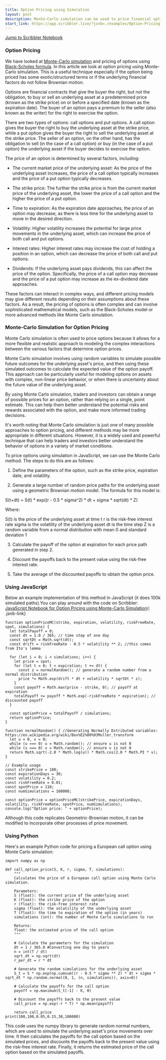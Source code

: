 ```yaml
---
title: Option Pricing using Simulation 
layout: post
description: Monte-Carlo simulation can be used to price financial options and the code can be implemented in any programming language including Python and JavaScript.
start_link: https://app.scribbler.live/?jsnb=./examples/Option-Pricing-MC.jsnb
---
```

[Jump to Scribbler Notebook](https://app.scribbler.live/?jsnb=./examples/Option-Pricing-MC.jsnb)
### Option Pricing

We have looked at [Monte-Carlo simulation](/2023/04/25/Scientific-Simulation-in-JavaScript.html) and pricing of options using [Black-Scholes formula](/2023/04/06/Option-Pricing-using-Black-Scholes-in-JavaScript.html). In this article we look at option pricing using Monte-Carlo simulation. This is a useful technique especially if the option being priced has some exotic/structured terms or if the underlying financial factors do not follow Brownian motion. 

Options are financial contracts that give the buyer the right, but not the obligation, to buy or sell an underlying asset at a predetermined price (known as the strike price) on or before a specified date (known as the expiration date). The buyer of an option pays a premium to the seller (also known as the writer) for the right to exercise the option.

There are two types of options: call options and put options. A call option gives the buyer the right to buy the underlying asset at the strike price, while a put option gives the buyer the right to sell the underlying asset at the strike price. The seller of an option, on the other hand, has the obligation to sell (in the case of a call option) or buy (in the case of a put option) the underlying asset if the buyer decides to exercise the option.

The price of an option is determined by several factors, including:

- The current market price of the underlying asset: As the price of the underlying asset increases, the price of a call option typically increases and the price of a put option typically decreases.

- The strike price: The further the strike price is from the current market price of the underlying asset, the lower the price of a call option and the higher the price of a put option.

- Time to expiration: As the expiration date approaches, the price of an option may decrease, as there is less time for the underlying asset to move in the desired direction.

- Volatility: Higher volatility increases the potential for large price movements in the underlying asset, which can increase the price of both call and put options.

- Interest rates: Higher interest rates may increase the cost of holding a position in an option, which can decrease the price of both call and put options.

- Dividends: If the underlying asset pays dividends, this can affect the price of the option. Specifically, the price of a call option may decrease and the price of a put option may increase as the ex-dividend date approaches.

These factors can interact in complex ways, and different pricing models may give different results depending on their assumptions about these factors. As a result, the pricing of options is often complex and can involve sophisticated mathematical models, such as the Black-Scholes model or more advanced methods like Monte Carlo simulation.

### Monte-Carlo Simulation for Option Pricing
Monte Carlo simulation is often used to price options because it allows for a more flexible and realistic approach to modeling the complex interactions between the various factors that determine option prices.

Monte Carlo simulation involves using random variables to simulate possible future outcomes for the underlying asset's price, and then using these simulated outcomes to calculate the expected value of the option payoff. This approach can be particularly useful for modeling options on assets with complex, non-linear price behavior, or when there is uncertainty about the future value of the underlying asset.

By using Monte Carlo simulation, traders and investors can obtain a range of possible prices for an option, rather than relying on a single, point estimate. This can help them better understand the potential risks and rewards associated with the option, and make more informed trading decisions.

It's worth noting that Monte Carlo simulation is just one of many possible approaches to option pricing, and different methods may be more appropriate in different situations. However, it is a widely used and powerful technique that can help traders and investors better understand the behavior of options in a variety of market conditions.


To price options using simulation in JavaScript, we can use the Monte Carlo method. The steps to do this are as follows:

1. Define the parameters of the option, such as the strike price, expiration date, and volatility.

2. Generate a large number of random price paths for the underlying asset using a geometric Brownian motion model. The formula for this model is:

S(t+dt) = S(t) * exp((r - 0.5 * sigma^2) * dt + sigma * sqrt(dt) * Z)

Where:

S(t) is the price of the underlying asset at time t
r is the risk-free interest rate
sigma is the volatility of the underlying asset
dt is the time step
Z is a random variable from a normal distribution with mean 0 and standard deviation 1

3. Calculate the payoff of the option at expiration for each price path generated in step 2.

4. Discount the payoffs back to the present value using the risk-free interest rate.

5. Take the average of the discounted payoffs to obtain the option price.

### Using JavaScript
Below an example implementation of this method in JavaScript (it does 100k simulated paths).You can play around with the code on Scribbler: [JavaScript Notebook for Option Pricing using Monte-Carlo Simulation](https://app.scribbler.live/?jsnb=./examples/Option-Pricing-MC.jsnb){: .jsnb-link} 

	function optionPriceMC(strike, expiration, volatility, riskFreeRate, spot, simulations) {
	  let totalPayoff = 0;
	  const dt = 1.0 / 365; // time step of one day
	  const sqrtDt = Math.sqrt(dt);
	  const drift = riskFreeRate - 0.5 * volatility ** 2; //this comes from Ito's lemma
	
	  for (let i = 0; i < simulations; i++) {
	    let price = spot;
	    for (let t = 0; t < expiration; t += dt) {
	      const z = normalRandom(); // generate a random number from a normal distribution
	      price *= Math.exp(drift * dt + volatility * sqrtDt * z);
	    }
	    const payoff = Math.max(price - strike, 0); // payoff at expiration
	    totalPayoff += payoff * Math.exp(-riskFreeRate * expiration); // discounted payoff
	  }
	
	  const optionPrice = totalPayoff / simulations;
	  return optionPrice;
	}
	
	function normalRandom() { //Generating Normally Dstributed variables: https://en.wikipedia.org/wiki/Box%E2%80%93Muller_transform
	  let u = 0, v = 0;
	  while (u === 0) u = Math.random(); // ensure u is not 0
	  while (v === 0) v = Math.random(); // ensure v is not 0
	  return Math.sqrt(-2.0 * Math.log(u)) * Math.cos(2.0 * Math.PI * v);
	}
	
	// Example usage
	const strikePrice = 100;
	const expirationDays = 30;
	const volatility = 0.2;
	const riskFreeRate = 0.01;
	const spotPrice = 110;
	const numSimulations = 100000;
	
	const optionPrice = optionPriceMC(strikePrice, expirationDays, volatility, riskFreeRate, spotPrice, numSimulations);
	console.log("Option price: " + optionPrice);

Although this code replicates Geometric-Brownian motion, it can be modified to incorporate other processes of price movement.

### Using Python
Here's an example Python code for pricing a European call option using Monte Carlo simulation:

	import numpy as np
	
	def call_option_price(S, K, r, sigma, T, simulations):
	    """
	    Calculates the price of a European call option using Monte Carlo simulation.
	    
	    Parameters:
	    S (float): the current price of the underlying asset
	    K (float): the strike price of the option
	    r (float): the risk-free interest rate
	    sigma (float): the volatility of the underlying asset
	    T (float): the time to expiration of the option (in years)
	    simulations (int): the number of Monte Carlo simulations to run
	    
	    Returns:
	    float: the estimated price of the call option
	    """
	    
	    # Calculate the parameters for the simulation
	    dt = 1 / 365.0 #Converting one day to years
	    n = int(T / dt)
	    sqrt_dt = np.sqrt(dt)
	    r_per_dt = r * dt
	    
	    # Generate the random simulations for the underlying asset
	    S_t = S * np.exp(np.cumsum((r - 0.5 * sigma ** 2) * dt + sigma * sqrt_dt * np.random.normal(0, 1, (n, simulations)), axis=0))
	    
	    # Calculate the payoffs for the call option
	    payoff = np.maximum(S_t[-1] - K, 0)
	    
	    # Discount the payoffs back to the present value
	    call_price = np.exp(-r * T) * np.mean(payoff)
	    
	    return call_price
	print(100,100,0.05,0.15,30,100000)

This code uses the numpy library to generate random normal numbers, which are used to simulate the underlying asset's price movements over time. It then calculates the payoffs for the call option based on the simulated prices, and discounts the payoffs back to the present value using the risk-free interest rate. Finally, it returns the estimated price of the call option based on the simulated payoffs.



